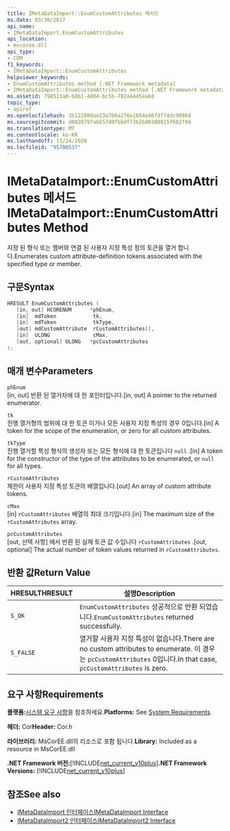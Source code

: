 ```yaml
---
title: IMetaDataImport::EnumCustomAttributes 메서드
ms.date: 03/30/2017
api_name:
- IMetaDataImport.EnumCustomAttributes
api_location:
- mscoree.dll
api_type:
- COM
f1_keywords:
- IMetaDataImport::EnumCustomAttributes
helpviewer_keywords:
- EnumCustomAttributes method [.NET Framework metadata]
- IMetaDataImport::EnumCustomAttributes method [.NET Framework metadata]
ms.assetid: 798513a0-68b1-4d04-bc5b-782a4445ea68
topic_type:
- apiref
ms.openlocfilehash: 3b12200dae23a7b6a2f6e1654e46fdf74dc90968
ms.sourcegitcommit: d8020797a6657d0fbbdff362b80300815f682f94
ms.translationtype: MT
ms.contentlocale: ko-KR
ms.lasthandoff: 11/24/2020
ms.locfileid: "95700537"
---
```

# <a name="imetadataimportenumcustomattributes-method"></a><span data-ttu-id="3a910-102">IMetaDataImport::EnumCustomAttributes 메서드</span><span class="sxs-lookup"><span data-stu-id="3a910-102">IMetaDataImport::EnumCustomAttributes Method</span></span>

<span data-ttu-id="3a910-103">지정 된 형식 또는 멤버와 연결 된 사용자 지정 특성 정의 토큰을 열거 합니다.</span><span class="sxs-lookup"><span data-stu-id="3a910-103">Enumerates custom attribute-definition tokens associated with the specified type or member.</span></span>  
  
## <a name="syntax"></a><span data-ttu-id="3a910-104">구문</span><span class="sxs-lookup"><span data-stu-id="3a910-104">Syntax</span></span>  
  
```cpp  
HRESULT EnumCustomAttributes (
   [in, out] HCORENUM      *phEnum,  
   [in]  mdToken            tk,
   [in]  mdToken            tkType,
   [out] mdCustomAttribute  rCustomAttributes[],
   [in]  ULONG              cMax,  
   [out, optional] ULONG   *pcCustomAttributes  
);  
```  
  
## <a name="parameters"></a><span data-ttu-id="3a910-105">매개 변수</span><span class="sxs-lookup"><span data-stu-id="3a910-105">Parameters</span></span>  

 `phEnum`  
 <span data-ttu-id="3a910-106">[in, out] 반환 된 열거자에 대 한 포인터입니다.</span><span class="sxs-lookup"><span data-stu-id="3a910-106">[in, out] A pointer to the returned enumerator.</span></span>  
  
 `tk`  
 <span data-ttu-id="3a910-107">진행 열거형의 범위에 대 한 토큰 이거나 모든 사용자 지정 특성의 경우 0입니다.</span><span class="sxs-lookup"><span data-stu-id="3a910-107">[in] A token for the scope of the enumeration, or zero for all custom attributes.</span></span>  
  
 `tkType`  
 <span data-ttu-id="3a910-108">진행 열거할 특성 형식의 생성자 또는 모든 형식에 대 한 토큰입니다 `null` .</span><span class="sxs-lookup"><span data-stu-id="3a910-108">[in] A token for the constructor of the type of the attributes to be enumerated, or `null` for all types.</span></span>  
  
 `rCustomAttributes`  
 <span data-ttu-id="3a910-109">제한이 사용자 지정 특성 토큰의 배열입니다.</span><span class="sxs-lookup"><span data-stu-id="3a910-109">[out] An array of custom attribute tokens.</span></span>  
  
 `cMax`  
 <span data-ttu-id="3a910-110">[in] `rCustomAttributes` 배열의 최대 크기입니다.</span><span class="sxs-lookup"><span data-stu-id="3a910-110">[in] The maximum size of the `rCustomAttributes` array.</span></span>  
  
 `pcCustomAttributes`  
 <span data-ttu-id="3a910-111">[out, 선택 사항] 에서 반환 된 실제 토큰 값 수입니다 `rCustomAttributes` .</span><span class="sxs-lookup"><span data-stu-id="3a910-111">[out, optional] The actual number of token values returned in `rCustomAttributes`.</span></span>  
  
## <a name="return-value"></a><span data-ttu-id="3a910-112">반환 값</span><span class="sxs-lookup"><span data-stu-id="3a910-112">Return Value</span></span>  
  
|<span data-ttu-id="3a910-113">HRESULT</span><span class="sxs-lookup"><span data-stu-id="3a910-113">HRESULT</span></span>|<span data-ttu-id="3a910-114">설명</span><span class="sxs-lookup"><span data-stu-id="3a910-114">Description</span></span>|  
|-------------|-----------------|  
|`S_OK`|<span data-ttu-id="3a910-115">`EnumCustomAttributes` 성공적으로 반환 되었습니다.</span><span class="sxs-lookup"><span data-stu-id="3a910-115">`EnumCustomAttributes` returned successfully.</span></span>|  
|`S_FALSE`|<span data-ttu-id="3a910-116">열거할 사용자 지정 특성이 없습니다.</span><span class="sxs-lookup"><span data-stu-id="3a910-116">There are no custom attributes to enumerate.</span></span> <span data-ttu-id="3a910-117">이 경우는 `pcCustomAttributes` 0입니다.</span><span class="sxs-lookup"><span data-stu-id="3a910-117">In that case, `pcCustomAttributes` is zero.</span></span>|  
  
## <a name="requirements"></a><span data-ttu-id="3a910-118">요구 사항</span><span class="sxs-lookup"><span data-stu-id="3a910-118">Requirements</span></span>  

 <span data-ttu-id="3a910-119">**플랫폼:**[시스템 요구 사항](../../get-started/system-requirements.md)을 참조하세요.</span><span class="sxs-lookup"><span data-stu-id="3a910-119">**Platforms:** See [System Requirements](../../get-started/system-requirements.md).</span></span>  
  
 <span data-ttu-id="3a910-120">**헤더:** Cor</span><span class="sxs-lookup"><span data-stu-id="3a910-120">**Header:** Cor.h</span></span>  
  
 <span data-ttu-id="3a910-121">**라이브러리:** MsCorEE.dll의 리소스로 포함 됩니다.</span><span class="sxs-lookup"><span data-stu-id="3a910-121">**Library:** Included as a resource in MsCorEE.dll</span></span>  
  
 <span data-ttu-id="3a910-122">**.NET Framework 버전:**[!INCLUDE[net_current_v10plus](../../../../includes/net-current-v10plus-md.md)]</span><span class="sxs-lookup"><span data-stu-id="3a910-122">**.NET Framework Versions:** [!INCLUDE[net_current_v10plus](../../../../includes/net-current-v10plus-md.md)]</span></span>  
  
## <a name="see-also"></a><span data-ttu-id="3a910-123">참조</span><span class="sxs-lookup"><span data-stu-id="3a910-123">See also</span></span>

- [<span data-ttu-id="3a910-124">IMetaDataImport 인터페이스</span><span class="sxs-lookup"><span data-stu-id="3a910-124">IMetaDataImport Interface</span></span>](imetadataimport-interface.md)
- [<span data-ttu-id="3a910-125">IMetaDataImport2 인터페이스</span><span class="sxs-lookup"><span data-stu-id="3a910-125">IMetaDataImport2 Interface</span></span>](imetadataimport2-interface.md)
